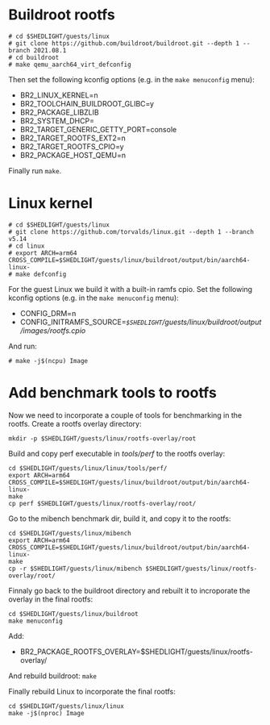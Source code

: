 # Buildroot rootfs

```
# cd $SHEDLIGHT/guests/linux
# git clone https://github.com/buildroot/buildroot.git --depth 1 --branch 2021.08.1
# cd buildroot
# make qemu_aarch64_virt_defconfig
```

Then set the following kconfig options (e.g. in the `make menuconfig` menu):

- BR2_LINUX_KERNEL=n
- BR2_TOOLCHAIN_BUILDROOT_GLIBC=y
- BR2_PACKAGE_LIBZLIB
- BR2_SYSTEM_DHCP=
- BR2_TARGET_GENERIC_GETTY_PORT=console
- BR2_TARGET_ROOTFS_EXT2=n
- BR2_TARGET_ROOTFS_CPIO=y
- BR2_PACKAGE_HOST_QEMU=n

Finally run `make`.

# Linux kernel

```
# cd $SHEDLIGHT/guests/linux
# git clone https://github.com/torvalds/linux.git --depth 1 --branch v5.14
# cd linux
# export ARCH=arm64 CROSS_COMPILE=$SHEDLIGHT/guests/linux/buildroot/output/bin/aarch64-linux-
# make defconfig
```

For the guest Linux we build it with a built-in ramfs cpio.
Set the following kconfig options (e.g. in the `make menuconfig` menu):

- CONFIG_DRM=n
- CONFIG_INITRAMFS_SOURCE=*`$SHEDLIGHT`/guests/linux/buildroot/output/images/rootfs.cpio*

And run:
```
# make -j$(ncpu) Image
```

# Add benchmark tools to rootfs

Now we need to incorporate a couple of tools for benchmarking in the rootfs. 
Create a rootfs overlay directory:

```
mkdir -p $SHEDLIGHT/guests/linux/rootfs-overlay/root
```

Build and copy perf executable in *tools/perf* to the rootfs overlay:

```
cd $SHEDLIGHT/guests/linux/linux/tools/perf/
export ARCH=arm64 CROSS_COMPILE=$SHEDLIGHT/guests/linux/buildroot/output/bin/aarch64-linux-
make
cp perf $SHEDLIGHT/guests/linux/rootfs-overlay/root/
```

Go to the mibench benchmark dir, build it, and copy it to the rootfs:

```
cd $SHEDLIGHT/guests/linux/mibench
export ARCH=arm64 CROSS_COMPILE=$SHEDLIGHT/guests/linux/buildroot/output/bin/aarch64-linux-
make
cp -r $SHEDLIGHT/guests/linux/mibench $SHEDLIGHT/guests/linux/rootfs-overlay/root/
```

Finnaly go back to the buildroot directory and rebuilt it to incroporate the overlay in
the final rootfs:

```
cd $SHEDLIGHT/guests/linux/buildroot
make menuconfig
```

Add:
- BR2_PACKAGE_ROOTFS_OVERLAY=$SHEDLIGHT/guests/linux/rootfs-overlay/

And rebuild buildroot: `make`

Finally rebuild Linux to incorporate the final rootfs:

```
cd $SHEDLIGHT/guests/linux/linux
make -j$(nproc) Image
```

